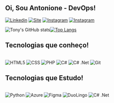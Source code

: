 
## Oi, Sou Antonione - DevOps!


[![Linkedin](https://img.shields.io/badge/LinkedIn-0077B5?style=for-the-badge&logo=linkedin&logoColor=white)](https://www.linkedin.com/in/antonione-souza-lima-705167226/) 
[![Site](https://img.shields.io/website?label=Antonionet&style=for-the-badge&url=https://gruponettelecom.com.br/)](website:http://www.antonionet.com.br) [![Instagram](https://img.shields.io/badge/Instagram-E4405F?style=for-the-badge&logo=instagram&logoColor=white)](website:https://www.instagram.com/tonydevops/)
[![Instagram](https://img.shields.io/badge/Twitter-1DA1F2?style=for-the-badge&logo=twitter&logoColor=white)](website:https://twitter.com/TioTonyTI/)


![Tony's GitHub stats](https://github-readme-stats.vercel.app/api?username=T0nyt3x4c0&show_icons=true&theme=dracula)[![Top Langs](https://github-readme-stats.vercel.app/api/top-langs/?username=T0nyt3x4c0&layout=compact)](https://github.com/T0nyt3x4c0/github-readme-stats)

## Tecnologias que conheço!

<div style="display: inline_block"><br/>
    <img alt="HTML5" src="https://img.shields.io/badge/HTML5-E34F26?style=for-the-badge&logo=html5&logoColor=white"/>
    <img alt="CSS" src="https://img.shields.io/badge/CSS3-1572B6?style=for-the-badge&logo=css3&logoColor=white"/>
    <img alt="PHP" src="https://img.shields.io/badge/PHP-777BB4?style=for-the-badge&logo=php&logoColor=white"/>
    <img alt="C#" src="https://img.shields.io/badge/C%23-239120?style=for-the-badge&logo=c-sharp&logoColor=white"/>
    <img alt="C# .Net" src="https://img.shields.io/badge/.NET-5C2D91?style=for-the-badge&logo=.net&logoColor=white"/>
    <img alt="Git" src="https://img.shields.io/badge/GIT-E44C30?style=for-the-badge&logo=git&logoColor=white"/>
    
</div>

## Tecnologias que Estudo!

<div style="display: inline_block"><br/>
    <img alt="Python" src="https://img.shields.io/badge/Python-14354C?style=for-the-badge&logo=python&logoColor=white"/>
    <img alt="Azure" src="https://img.shields.io/badge/Microsoft_Azure-0089D6?style=for-the-badge&logo=microsoft-azure&logoColor=white"/>
    <img alt="Figma" src="https://img.shields.io/badge/Figma-F24E1E?style=for-the-badge&logo=figma&logoColor=white"/>
    <img alt="DuoLingo" src="https://img.shields.io/badge/Duolingo-58CC02?style=for-the-badge&logo=Duolingo&logoColor=white"/>
    <img alt="C# .Net" src="https://img.shields.io/badge/.NET-5C2D91?style=for-the-badge&logo=.net&logoColor=white"/>
</div>






